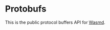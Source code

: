 # Protobufs

This is the public protocol buffers API for [Wasmd](https://github.com/MonikaCat/canine-chain/v2).